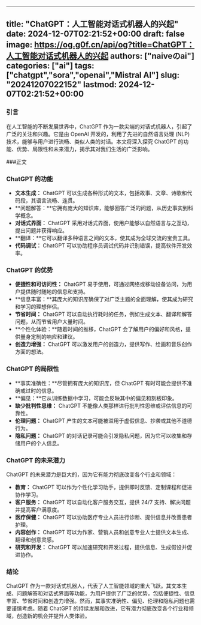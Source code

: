 
---
title: "ChatGPT：人工智能对话式机器人的兴起"
date: 2024-12-07T02:21:52+00:00
draft: false
image: https://og.g0f.cn/api/og?title=ChatGPT：人工智能对话式机器人的兴起
authors: ["naiveのai"]
categories: ["ai"]
tags: ["chatgpt","sora","openai","Mistral AI"]
slug: "20241207022152"
lastmod: 2024-12-07T02:21:52+00:00
---
### 引言

在人工智能的不断发展世界中，ChatGPT 作为一款尖端的对话式机器人，引起了广泛的关注和兴趣。它是由 OpenAI 开发的，利用了先进的自然语言处理 (NLP) 技术，能够与用户进行流畅、类似人类的对话。本文将深入探究 ChatGPT 的功能、优势、局限性和未来潜力，揭示其对我们生活的广泛影响。

###正文

### ChatGPT 的功能

* **文本生成：** ChatGPT 可以生成各种形式的文本，包括故事、文章、诗歌和代码段，其语言流畅、连贯。
* **问题解答：**它拥有庞大的知识库，能够回答广泛的问题，从历史事实到科学概念。
* **对话式界面：** ChatGPT 采用对话式界面，使用户能够以自然语言与之互动，提出问题并获得响应。
* **翻译：**它可以翻译多种语言之间的文本，使其成为全球交流的宝贵工具。
* **代码调试：** ChatGPT 可以协助程序员调试代码并识别错误，提高软件开发效率。

### ChatGPT 的优势

* **便捷性和可访问性：** ChatGPT 易于使用，可通过网络或移动设备访问，为用户提供随时随地的信息和支持。
* **信息丰富：**其庞大的知识库确保了对广泛主题的全面理解，使其成为研究和学习的理想伴侣。
* **节省时间：** ChatGPT 可以自动执行耗时的任务，例如生成文本、翻译和解答问题，从而节省用户大量时间。
* **个性化体验：**随着时间的推移，ChatGPT 会了解用户的偏好和风格，提供量身定制的响应和建议。
* **创造力增强：** ChatGPT 可以激发用户的创造力，提供写作、绘画和音乐创作方面的想法。

### ChatGPT 的局限性

* **事实准确性：**尽管拥有庞大的知识库，但 ChatGPT 有时可能会提供不准确或过时的信息。
* **偏见：**它从训练数据中学习，可能会反映其中的偏见和刻板印象。
* **缺少批判性思维：** ChatGPT 不能像人类那样进行批判性思维或评估信息的可靠性。
* **伦理问题：** ChatGPT 产生的文本可能被滥用于虚假信息、抄袭或其他不道德行为。
* **隐私问题：** ChatGPT 的对话记录可能会引发隐私问题，因为它可以收集和存储用户的个人信息。

### ChatGPT 的未来潜力

ChatGPT 的未来潜力是巨大的，因为它有能力彻底改变各个行业和领域：

* **教育：** ChatGPT 可以作为个性化学习助手，提供即时反馈、定制课程和促进协作学习。
* **客户服务：** ChatGPT 可以自动化客户服务交互，提供 24/7 支持、解决问题并提高客户满意度。
* **医疗保健：** ChatGPT 可以协助医疗专业人员进行诊断、提供信息并改善患者护理。
* **内容创作：** ChatGPT 可以为作家、营销人员和创意专业人士提供文本生成、翻译和创意灵感。
* **研究和开发：** ChatGPT 可以加速研究和开发过程，提供信息、生成假设并促进协作。

### 结论

ChatGPT 作为一款对话式机器人，代表了人工智能领域的重大飞跃。其文本生成、问题解答和对话式界面等功能，为用户提供了广泛的优势，包括便捷性、信息丰富、节省时间和创造力增强。然而，其事实准确性、偏见、伦理和隐私问题也需要谨慎考虑。随着 ChatGPT 的持续发展和改进，它有潜力彻底改变各个行业和领域，创造新的机会并提升人类体验。